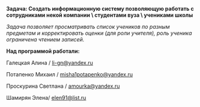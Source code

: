 **Задача: Создать информационную систему позволяющую работать с сотрудниками некой компании \ студентами вуза \ учениками школы**

*Задача позволяет просматривать список учеников по разным предметам и корректировать оценки (для роли учителя), роль ученика ограничена чтением записей.*

__Над программой работали:__

Галецкая Алина / li-gn@yandex.ru

Потапенко Михаил / misha1potapenko@yandex.ru

Проскурина Светлана / amourka@yandex.ru

Шамирян Элена/ elen91@list.ru
